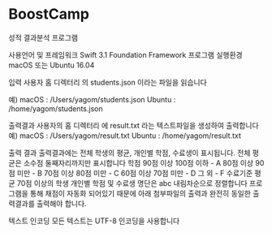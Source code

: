 # BoostCamp

성적 결과분석 프로그램

사용언어 및 프레임워크 Swift 3.1 Foundation Framework 프로그램 실행환경 macOS 또는 Ubuntu 16.04

입력 사용자 홈 디렉터리 의 students.json 이라는 파일을 읽습니다

예) macOS : /Users/yagom/students.json Ubuntu : /home/yagom/students.json

출력결과 사용자의 홈 디렉터리 에 result.txt 라는 텍스트파일을 생성하여 출력합니다 
예) macOS : /Users/yagom/result.txt 
   Ubuntu : /home/yagom/result.txt

출력 결과 출력결과에는 전체 학생의 평균, 개인별 학점, 수료생이 표시됩니다.
전체 평균은 소수점 둘째자리까지만 표시합니다 
학점 90점 이상 100점 이하 - A 
80점 이상 90점 미만 - B
70점 이상 80점 미만 - C
60점 이상 70점 미만 - D 
그 외 - F
수료기준 평균 70점 이상의 학생 개인별 학점 및 수료생 명단은 abc 내림차순으로 정렬합니다
프로그램을 통해 채점이 자동화 되어있기 때문에 아래 첨부파일의 출력과 완전히 동일한 출력결과를 출력해야 합니다.

텍스트 인코딩 모든 텍스트는 UTF-8 인코딩을 사용합니다
